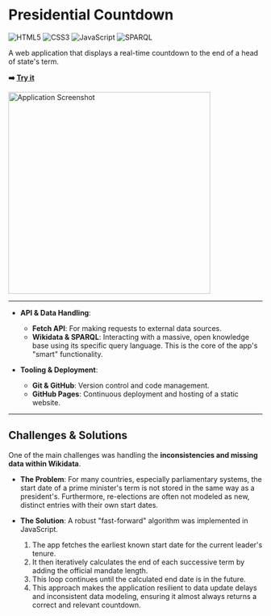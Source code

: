 # Presidential Countdown

![HTML5](https://img.shields.io/badge/html5-%23E34F26.svg?style=for-the-badge&logo=html5&logoColor=white) ![CSS3](https://img.shields.io/badge/css3-%231572B6.svg?style=for-the-badge&logo=css3&logoColor=white) ![JavaScript](https://img.shields.io/badge/javascript-%23323330.svg?style=for-the-badge&logo=javascript&logoColor=%23F7DF1E) ![SPARQL](https://img.shields.io/badge/sparql-blue.svg?style=for-the-badge)

A web application that displays a real-time countdown to the end of a head of state's term.

**➡️ [Try it](https://AlexisRevol.github.io/presidential-countdown)** 

<img src="https://AlexisRevol.github.io/presidential-countdown/demo_screenshot.png" alt="Application Screenshot" width="400"/>

---

*   **API & Data Handling**:
    *   **Fetch API**: For making requests to external data sources.
    *   **Wikidata & SPARQL**: Interacting with a massive, open knowledge base using its specific query language. This is the core of the app's "smart" functionality.

*   **Tooling & Deployment**:
    *   **Git & GitHub**: Version control and code management.
    *   **GitHub Pages**: Continuous deployment and hosting of a static website.

---


## Challenges & Solutions

One of the main challenges was handling the **inconsistencies and missing data within Wikidata**.

*   **The Problem**: For many countries, especially parliamentary systems, the start date of a prime minister's term is not stored in the same way as a president's. Furthermore, re-elections are often not modeled as new, distinct entries with their own start dates.

*   **The Solution**: A robust "fast-forward" algorithm was implemented in JavaScript.
    1.  The app fetches the earliest known start date for the current leader's tenure.
    2.  It then iteratively calculates the end of each successive term by adding the official mandate length.
    3.  This loop continues until the calculated end date is in the future.
    4.  This approach makes the application resilient to data update delays and inconsistent data modeling, ensuring it almost always returns a correct and relevant countdown.